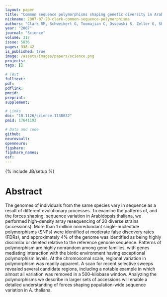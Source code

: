 ```yaml
---
layout: paper
title: "Common sequence polymorphisms shaping genetic diversity in Arabidopsis thaliana"
nickname: 2007-07-20-clark-common-sequence-polymorphisms
authors: "Clark RM, Schweikert G, Toomajian C, Ossowski S, Zeller G, Shinn P, Warthmann N, Hu TT, Fu G, Hinds DA, Chen H, Frazer KA, Huson DH, Scholkopf B, Nordborg M, Ratsch G, Ecker JR, Weigel D"
year: "2007"
journal: "Science"
volume: 317
issue: 5836
pages: 338-42
is_published: true
image: /assets/images/papers/science.png
projects:
tags: []

# Text
fulltext:
pdf:
pdflink:
pmcid: 
preprint:
supplement:

# Links
doi: "10.1126/science.1138632"
pmid: 17641193

# Data and code
github:
neurovault:
openneuro:
figshare:
figshare_names:
osf:
---
```

{% include JB/setup %}

# Abstract

The genomes of individuals from the same species vary in sequence as a result of different evolutionary processes. To examine the patterns of, and the forces shaping, sequence variation in Arabidopsis thaliana, we performed high-density array resequencing of 20 diverse strains (accessions). More than 1 million nonredundant single-nucleotide polymorphisms (SNPs) were identified at moderate false discovery rates (FDRs), and approximately 4% of the genome was identified as being highly dissimilar or deleted relative to the reference genome sequence. Patterns of polymorphism are highly nonrandom among gene families, with genes mediating interaction with the biotic environment having exceptional polymorphism levels. At the chromosomal scale, regional variation in polymorphism was readily apparent. A scan for recent selective sweeps revealed several candidate regions, including a notable example in which almost all variation was removed in a 500-kilobase window. Analyzing the polymorphisms we describe in larger sets of accessions will enable a detailed understanding of forces shaping population-wide sequence variation in A. thaliana.
